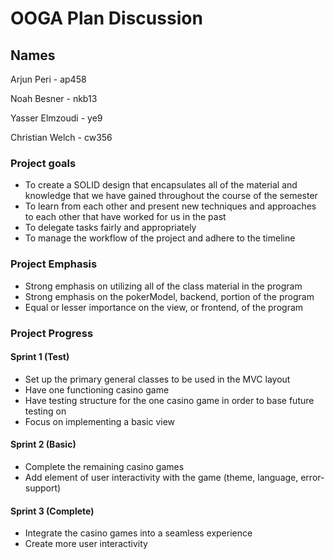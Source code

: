 # OOGA Plan Discussion
## Names

Arjun Peri - ap458

Noah Besner - nkb13

Yasser Elmzoudi - ye9

Christian Welch -  cw356

### Project goals

- To create a SOLID design that encapsulates all of the material and knowledge that we have gained throughout the course of the semester
- To learn from each other and present new techniques and approaches to each other that have worked for us in the past
- To delegate tasks fairly and appropriately
- To manage the workflow of the project and adhere to the timeline


### Project Emphasis

- Strong emphasis on utilizing all of the class material in the program
- Strong emphasis on the pokerModel, backend, portion of the program
- Equal or lesser importance on the view, or frontend, of the program


### Project Progress

#### Sprint 1 (Test)
- Set up the primary general classes to be used in the MVC layout
- Have one functioning casino game
- Have testing structure for the one casino game in order to base future testing on
- Focus on implementing a basic view

#### Sprint 2 (Basic)
- Complete the remaining casino games
- Add element of user interactivity with the game (theme, language, error-support)


#### Sprint 3 (Complete)
- Integrate the casino games into a seamless experience
- Create more user interactivity 